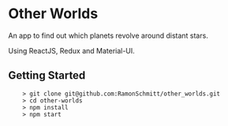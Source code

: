 # Other Worlds

An app to find out which planets revolve around distant stars.

Using ReactJS, Redux and Material-UI.

## Getting Started


```
	> git clone git@github.com:RamonSchmitt/other_worlds.git
	> cd other-worlds
	> npm install
	> npm start
```
